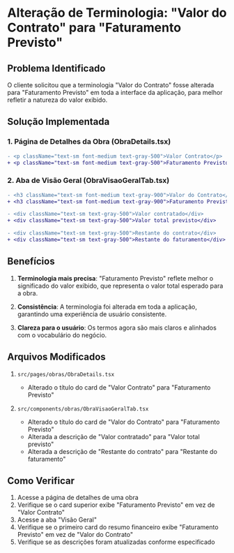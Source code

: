 # Alteração de Terminologia: "Valor do Contrato" para "Faturamento Previsto"

## Problema Identificado

O cliente solicitou que a terminologia "Valor do Contrato" fosse alterada para "Faturamento Previsto" em toda a interface da aplicação, para melhor refletir a natureza do valor exibido.

## Solução Implementada

### 1. Página de Detalhes da Obra (ObraDetails.tsx)

```diff
- <p className="text-sm font-medium text-gray-500">Valor Contrato</p>
+ <p className="text-sm font-medium text-gray-500">Faturamento Previsto</p>
```

### 2. Aba de Visão Geral (ObraVisaoGeralTab.tsx)

```diff
- <h3 className="text-sm font-medium text-gray-900">Valor do Contrato</h3>
+ <h3 className="text-sm font-medium text-gray-900">Faturamento Previsto</h3>

- <div className="text-sm text-gray-500">Valor contratado</div>
+ <div className="text-sm text-gray-500">Valor total previsto</div>

- <div className="text-sm text-gray-500">Restante do contrato</div>
+ <div className="text-sm text-gray-500">Restante do faturamento</div>
```

## Benefícios

1. **Terminologia mais precisa**: "Faturamento Previsto" reflete melhor o significado do valor exibido, que representa o valor total esperado para a obra.

2. **Consistência**: A terminologia foi alterada em toda a aplicação, garantindo uma experiência de usuário consistente.

3. **Clareza para o usuário**: Os termos agora são mais claros e alinhados com o vocabulário do negócio.

## Arquivos Modificados

1. `src/pages/obras/ObraDetails.tsx`
   - Alterado o título do card de "Valor Contrato" para "Faturamento Previsto"

2. `src/components/obras/ObraVisaoGeralTab.tsx`
   - Alterado o título do card de "Valor do Contrato" para "Faturamento Previsto"
   - Alterada a descrição de "Valor contratado" para "Valor total previsto"
   - Alterada a descrição de "Restante do contrato" para "Restante do faturamento"

## Como Verificar

1. Acesse a página de detalhes de uma obra
2. Verifique se o card superior exibe "Faturamento Previsto" em vez de "Valor Contrato"
3. Acesse a aba "Visão Geral"
4. Verifique se o primeiro card do resumo financeiro exibe "Faturamento Previsto" em vez de "Valor do Contrato"
5. Verifique se as descrições foram atualizadas conforme especificado

